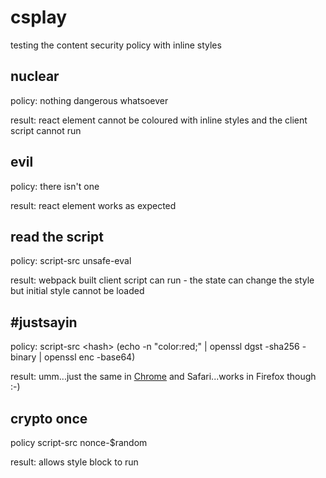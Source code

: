 # csplay

testing the content security policy with inline styles

## nuclear

policy: nothing dangerous whatsoever

result: react element cannot be coloured with inline styles and the client script cannot run

## evil

policy: there isn't one

result: react element works as expected

## read the script

policy: script-src unsafe-eval

result: webpack built client script can run - the state can change the style but initial style cannot be loaded

## \#justsayin

policy: script-src \<hash\> (echo -n "color:red;" | openssl dgst -sha256 -binary | openssl enc -base64)

result: umm...just the same in [Chrome](https://code.google.com/p/chromium/issues/detail?id=546106) and Safari...works in Firefox though :-)

## crypto once

policy script-src nonce-$random

result: allows style block to run